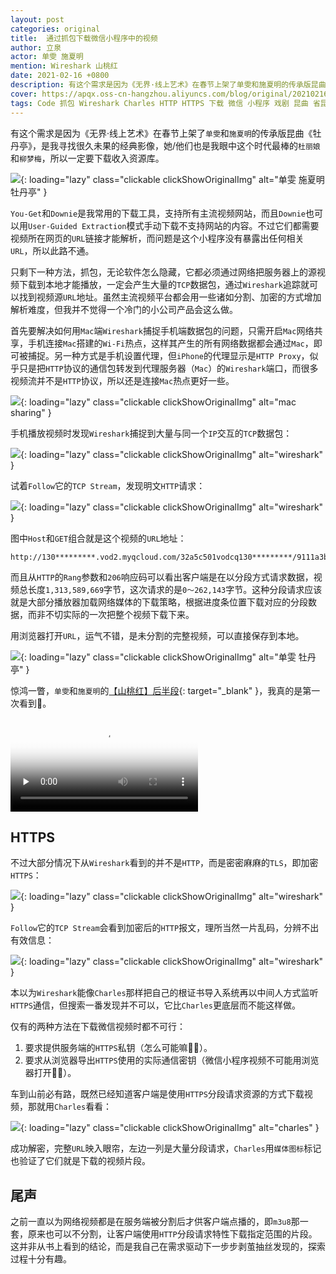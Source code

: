 ```yaml
---
layout: post
categories: original
title:  通过抓包下载微信小程序中的视频
author: 立泉
actor: 单雯 施夏明
mention: Wireshark 山桃红
date: 2021-02-16 +0800
description: 有这个需求是因为《无界·线上艺术》在春节上架了单雯和施夏明的传承版昆曲《牡丹亭》，是我寻找很久未果的经典影像，她/他们也是我眼中这个时代最棒的杜丽娘和柳梦梅，所以一定要下载收入资源库。
cover: https://apqx.oss-cn-hangzhou.aliyuncs.com/blog/original/20210216/safari_kunqv_mudanting.jpg
tags: Code 抓包 Wireshark Charles HTTP HTTPS 下载 微信 小程序 戏剧 昆曲 省昆 牡丹亭 单雯 施夏明
---
```


有这个需求是因为《无界·线上艺术》在春节上架了`单雯`和`施夏明`的传承版昆曲《牡丹亭》，是我寻找很久未果的经典影像，她/他们也是我眼中这个时代最棒的`杜丽娘`和`柳梦梅`，所以一定要下载收入资源库。

![](https://apqx.oss-cn-hangzhou.aliyuncs.com/blog/original/20210216/iphone_kunqv_mudanting.webp){: loading="lazy" class="clickable clickShowOriginalImg" alt="单雯 施夏明 牡丹亭" }

`You-Get`和`Downie`是我常用的下载工具，支持所有主流视频网站，而且`Downie`也可以用`User-Guided Extraction`模式手动下载不支持网站的内容。不过它们都需要视频所在网页的`URL`链接才能解析，而问题是这个小程序没有暴露出任何相关`URL`，所以此路不通。

只剩下一种方法，抓包，无论软件怎么隐藏，它都必须通过网络把服务器上的源视频下载到本地才能播放，一定会产生大量的`TCP`数据包，通过`Wireshark`追踪就可以找到视频源`URL`地址。虽然主流视频平台都会用一些诸如分割、加密的方式增加解析难度，但我并不觉得一个冷门的小公司产品会这么做。

首先要解决如何用`Mac`端`Wireshark`捕捉手机端数据包的问题，只需开启`Mac`网络共享，手机连接`Mac`搭建的`Wi-Fi`热点，这样其产生的所有网络数据都会通过`Mac`，即可被捕捉。另一种方式是手机设置代理，但`iPhone`的代理显示是`HTTP Proxy`，似乎只是把`HTTP`协议的通信包转发到代理服务器（`Mac`）的`Wireshark`端口，而很多视频流并不是`HTTP`协议，所以还是连接`Mac`热点更好一些。

![](https://apqx.oss-cn-hangzhou.aliyuncs.com/blog/original/20210216/mac_wifi_share.webp){: loading="lazy" class="clickable clickShowOriginalImg" alt="mac sharing" }

手机播放视频时发现`Wireshark`捕捉到大量与同一个`IP`交互的`TCP`数据包：

![](https://apqx.oss-cn-hangzhou.aliyuncs.com/blog/original/20210216/wireshark_http.jpg){: loading="lazy" class="clickable clickShowOriginalImg" alt="wireshark" }

试着`Follow`它的`TCP Stream`，发现明文`HTTP`请求：

![](https://apqx.oss-cn-hangzhou.aliyuncs.com/blog/original/20210216/wireshark_http_follow.jpg){: loading="lazy" class="clickable clickShowOriginalImg" alt="wireshark" }

图中`Host`和`GET`组合就是这个视频的`URL`地址：

```http
http://130*********.vod2.myqcloud.com/32a5c501vodcq130*********/9111a3b75285890814193748493/************UA.mp4
```

而且从`HTTP`的`Rang`参数和`206`响应码可以看出客户端是在以分段方式请求数据，视频总长度`1,313,589,669`字节，这次请求的是`0～262,143`字节。这种分段请求应该就是大部分播放器加载网络媒体的下载策略，根据进度条位置下载对应的分段数据，而非不切实际的一次把整个视频下载下来。

用浏览器打开`URL`，运气不错，是未分割的完整视频，可以直接保存到本地。

![](https://apqx.oss-cn-hangzhou.aliyuncs.com/blog/original/20210216/safari_kunqv_mudanting.jpg){: loading="lazy" class="clickable clickShowOriginalImg" alt="单雯 牡丹亭" }

惊鸿一瞥，`单雯`和`施夏明`的[【山桃红】后半段](https://www.bilibili.com/video/BV1ZB4y1c7DV){: target="_blank" }，我真的是第一次看到🥰。

<video class="responsive-video" playsinline controls preload="none" poster="https://apqx.oss-cn-hangzhou.aliyuncs.com/blog/original/20210216/kunqv_shantaohong_poster.jpg" style="aspect-ratio: 1280/720 auto;">
    <source src="https://apqx.oss-cn-hangzhou.aliyuncs.com/blog/original/20210216/kunqv_shantaohong_h265.mp4" type='video/mp4; codecs="hvc1.1.6.H120.90, mp4a.40.2"' />
    <source src="https://apqx.oss-cn-hangzhou.aliyuncs.com/blog/original/20210216/kunqv_shantaohong_av1.mp4" type='video/mp4; codecs="av01.0.08M.08.0.111.01.01.01.0, mp4a.40.2"' />
    <source src="https://apqx.oss-cn-hangzhou.aliyuncs.com/blog/original/20210216/kunqv_shantaohong_h264.mp4" type='video/mp4' />
</video>

## HTTPS

不过大部分情况下从`Wireshark`看到的并不是`HTTP`，而是密密麻麻的`TLS`，即加密`HTTPS`：

![](https://apqx.oss-cn-hangzhou.aliyuncs.com/blog/original/20210216/wireshark_https.webp){: loading="lazy" class="clickable clickShowOriginalImg" alt="wireshark" }

`Follow`它的`TCP Stream`会看到加密后的`HTTP`报文，理所当然一片乱码，分辨不出有效信息：

![](https://apqx.oss-cn-hangzhou.aliyuncs.com/blog/original/20210216/wireshark_https_follow.webp){: loading="lazy" class="clickable clickShowOriginalImg" alt="wireshark" }

本以为`Wireshark`能像`Charles`那样把自己的根证书导入系统再以中间人方式监听`HTTPS`通信，但搜索一番发现并不可以，它比`Charles`更底层而不能这样做。

仅有的两种方法在下载微信视频时都不可行：

1. 要求提供服务端的`HTTPS`私钥（怎么可能嘛🤷🏻）。
2. 要求从浏览器导出`HTTPS`使用的实际通信密钥（微信小程序视频不可能用浏览器打开🤷🏻）。

车到山前必有路，既然已经知道客户端是使用`HTTPS`分段请求资源的方式下载视频，那就用`Charles`看看：

![](https://apqx.oss-cn-hangzhou.aliyuncs.com/blog/original/20210216/charles_https.webp){: loading="lazy" class="clickable clickShowOriginalImg" alt="charles" }

成功解密，完整`URL`映入眼帘，左边一列是大量分段请求，`Charles`用`媒体图标`标记也验证了它们就是下载的视频片段。

## 尾声

之前一直以为网络视频都是在服务端被分割后才供客户端点播的，即`m3u8`那一套，原来也可以不分割，让客户端使用`HTTP`分段请求特性下载指定范围的片段。这并非从书上看到的结论，而是我自己在需求驱动下一步步剥茧抽丝发现的，探索过程十分有趣。